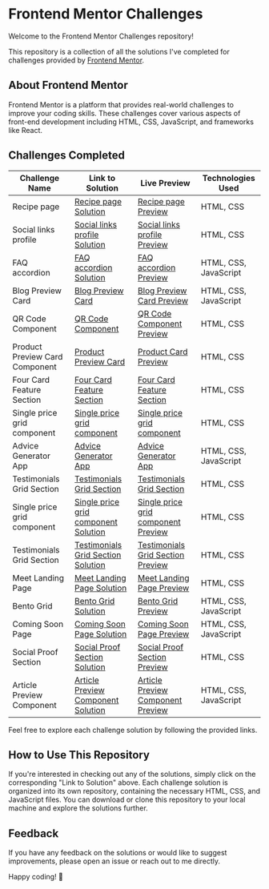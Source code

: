 # Frontend Mentor Challenges

Welcome to the Frontend Mentor Challenges repository!

This repository is a collection of all the solutions I've completed for challenges provided by [Frontend Mentor](https://www.frontendmentor.io/).

## About Frontend Mentor

Frontend Mentor is a platform that provides real-world challenges to improve your coding skills. These challenges cover various aspects of front-end development including HTML, CSS, JavaScript, and frameworks like React.

## Challenges Completed

| Challenge Name                 | Link to Solution                                                                                        | Live Preview                                                                               | Technologies Used     |
| ------------------------------ | ------------------------------------------------------------------------------------------------------- | ------------------------------------------------------------------------------------------ | --------------------- |
| Recipe page                    | [Recipe page Solution](https://github.com/hichamweblog/FEM-Recipe-Page)                                 | [Recipe page Preview](https://dz-recipe-page.netlify.app/)                                 | HTML, CSS             |
| Social links profile           | [Social links profile Solution](https://github.com/hichamweblog/FEM-Social-Links-Profile)               | [Social links profile Preview](https://dz-social-links-profile.netlify.app/)               | HTML, CSS             |
| FAQ accordion                  | [FAQ accordion Solution](https://github.com/hichamweblog/FEM-FAQ-accordion)                             | [FAQ accordion Preview](https://dz-faq-accordion.netlify.app/)                             | HTML, CSS, JavaScript |
| Blog Preview Card              | [Blog Preview Card](https://github.com/hichamweblog/FEM-Blog-Preview-Card)                              | [Blog Preview Card Preview](https://dz-blog-preview-card.netlify.app/)                     | HTML, CSS, JavaScript |
| QR Code Component              | [QR Code Component](https://github.com/hichamweblog/FEM-QR-Code-Component)                              | [QR Code Component Preview](https://dz-qr-code-component.netlify.app/)                     | HTML, CSS             |
| Product Preview Card Component | [Product Preview Card](https://github.com/hichamweblog/FEM-Product-Preview-Card-Component)              | [Product Card Preview](https://dz-product-preview-card.netlify.app/)                       | HTML, CSS             |
| Four Card Feature Section      | [Four Card Feature Section](https://github.com/hichamweblog/FEM-Four-Card-Feature-Section)              | [Four Card Feature Section](https://dz-four-card-feature-section.netlify.app/)             | HTML, CSS             |
| Single price grid component    | [Single price grid component](https://github.com/hichamweblog/FEM-Single-Price-Grid-Component)          | [Single price grid component](https://dz-single-price-grid-component.netlify.app/)         | HTML, CSS             |
| Advice Generator App           | [Advice Generator App](https://github.com/hichamweblog/FEM-Advice-Generator-App)                        | [Advice Generator App](https://dz-advice-generator.netlify.app/)                           | HTML, CSS, JavaScript |
| Testimonials Grid Section      | [Testimonials Grid Section](https://github.com/hichamweblog/FEM-Testimonials-Grid-Section)              | [Testimonials Grid Section](https://dz-testimonials-grid-section.netlify.app/)             | HTML, CSS             |
| Single price grid component    | [Single price grid component Solution](https://github.com/hichamweblog/FEM-Single-Price-Grid-Component) | [Single price grid component Preview](https://dz-single-price-grid-component.netlify.app/) | HTML, CSS             |
| Testimonials Grid Section      | [Testimonials Grid Section Solution](https://github.com/hichamweblog/FEM-Testimonials-Grid-Section)     | [Testimonials Grid Section Preview](https://dz-testimonials-grid-section.netlify.app/)     | HTML, CSS             |
| Meet Landing Page              | [Meet Landing Page Solution](https://github.com/hichamweblog/FEM-Meet-Landing-Page)                     | [Meet Landing Page Preview](https://dz-meet-landing-page.netlify.app/)                     | HTML, CSS             |
| Bento Grid                     | [Bento Grid Solution](https://github.com/hichamweblog/FEM-Bento-Grid)                                   | [Bento Grid Preview](https://dz-bento-grid.netlify.app/)                                   | HTML, CSS, JavaScript |
| Coming Soon Page               | [Coming Soon Page Solution](https://github.com/hichamweblog/FEM-Coming-Soon-Page)                       | [Coming Soon Page Preview](https://dz-coming-soon-page.netlify.app/)                       | HTML, CSS, JavaScript |
| Social Proof Section           | [Social Proof Section Solution](https://github.com/hichamweblog/FEM-Social-Proof-Section)               | [Social Proof Section Preview](https://dz-social-proof-section.netlify.app/)               | HTML, CSS             |
| Article Preview Component| [ Article Preview Component Solution](https://github.com/hichamweblog/FEM-Article-Preview-Component)               | [ Article Preview Component Preview](https://dz-article-preview.netlify.app/)               | HTML, CSS, JavaScript             |


Feel free to explore each challenge solution by following the provided links.

## How to Use This Repository

If you're interested in checking out any of the solutions, simply click on the corresponding "Link to Solution" above. Each challenge solution is organized into its own repository, containing the necessary HTML, CSS, and JavaScript files. You can download or clone this repository to your local machine and explore the solutions further.

## Feedback

If you have any feedback on the solutions or would like to suggest improvements, please open an issue or reach out to me directly.

Happy coding! 🚀
